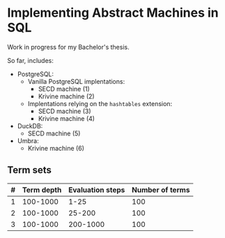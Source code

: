 # Implementing Abstract Machines in SQL

Work in progress for my Bachelor's thesis.

So far, includes:
- PostgreSQL:
  - Vanilla PostgreSQL implentations:
    - SECD machine     (1)
    - Krivine machine  (2)
  - Implentations relying on the `hashtables` extension:
    - SECD machine     (3)
    - Krivine machine  (4)
- DuckDB:
  - SECD machine       (5)
- Umbra:
  - Krivine machine    (6)

## Term sets

| #        | Term depth | Evaluation steps| Number of terms |
|----------|------------|-----------------|-----------------|
| 1        | 100-1000   | 1-25            | 100             |
| 2        | 100-1000   | 25-200          | 100             |
| 3        | 100-1000   | 200-1000        | 100             |